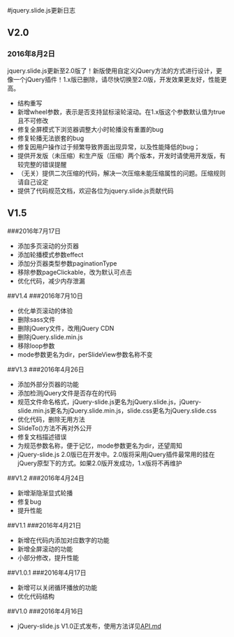 #jquery.slide.js更新日志

## V2.0

### 2016年8月2日

jquery.slide.js更新至2.0版了！新版使用自定义jQuery方法的方式进行设计，更像一个jQuery插件！1.x版已删除，请尽快切换至2.0版，开发效果更友好，性能更高。

- 结构重写
- 新增wheel参数，表示是否支持鼠标滚轮滚动。在1.x版这个参数默认值为true且不可修改
- 修复全屏模式下浏览器调整大小时轮播没有重置的bug
- 修复轮播无法嵌套的bug
- 修复因用户操作过于频繁导致界面出现异常，以及性能降低的bug；
- 提供开发版（未压缩）和生产版（压缩）两个版本，开发时请使用开发版，有较完整的错误提醒
- （无关）提供二次压缩的代码，解决一次压缩未能压缩属性的问题。压缩规则请自己设定
- 提供了代码规范文档，欢迎各位为jquery.slide.js贡献代码

## V1.5

###2016年7月17日
- 添加多页滚动的分页器
- 添加轮播模式参数effect
- 添加分页器类型参数paginationType
- 移除参数pageClickable，改为默认可点击
- 优化代码，减少内存泄漏

##V1.4
###2016年7月10日
- 优化单页滚动的体验
- 删除sass文件
- 删除jQuery文件，改用jQuery CDN
- 删除jQuery.slide.min.js
- 移除loop参数
- mode参数更名为dir，perSlideView参数名称不变

##V1.3
###2016年4月26日
- 添加外部分页器的功能
- 添加检测jQuery文件是否存在的代码
- 规范文件命名格式，jQuery-slide.js更名为jQuery.slide.js，jQuery-slide.min.js更名为jQuery.slide.min.js，slide.css更名为jQuery.slide.css
- 优化代码，删除无用方法
- SlideTo()方法不再对外公开
- 修复文档描述错误
- 为规范参数名称，便于记忆，mode参数更名为dir，还望周知
- jQuery-slide.js 2.0版已在开发中。2.0版将采用jQuery插件最常用的挂在jQuery原型下的方式。如果2.0版开发成功，1.x版将不再维护

##V1.2
###2016年4月24日
- 新增渐隐渐显式轮播
- 修复bug
- 提升性能

##V1.1
###2016年4月21日
- 新增在代码内添加对应数字的功能
- 新增全屏滚动的功能
- 小部分修改，提升性能

##V1.0.1
###2016年4月17日
- 新增可以关闭循环播放的功能
- 优化代码结构

##V1.0
###2016年4月16日
- jQuery-slide.js V1.0正式发布，使用方法详见[API.md](https://github.com/linzb93/slide/blob/master/API.md)